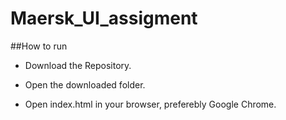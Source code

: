 # Maersk_UI_assigment

##How to run

- Download the Repository.

- Open the downloaded folder.

- Open index.html in your browser, preferebly Google Chrome.